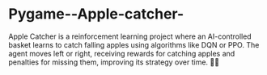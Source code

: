# Pygame--Apple-catcher-
Apple Catcher is a reinforcement learning project where an AI-controlled basket learns to catch falling apples using algorithms like DQN or PPO. The agent moves left or right, receiving rewards for catching apples and penalties for missing them, improving its strategy over time. 🍏🤖
